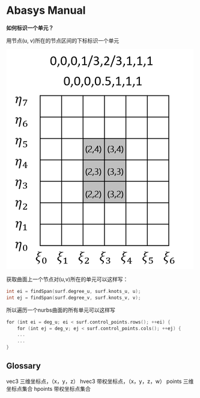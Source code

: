 # Abasys Manual

**如何标识一个单元？**

用节点(u, v)所在的节点区间的下标标识一个单元

![单元编号](单元编号.png)

获取曲面上一个节点对(u,v)所在的单元可以这样写：

~~~C++
int ei = findSpan(surf.degree_u, surf.knots_u, u);
int ej = findSpan(surf.degree_v, surf.knots_v, v);
~~~

所以遍历一个nurbs曲面的所有单元可以这样写

~~~C++
for (int ei = deg_u; ei < surf.control_points.rows(); ++ei) {
    for (int ej = deg_v; ej < surf.control_points.cols(); ++ej) {
    ...
    ...
}
~~~

## Glossary

vec3 三维坐标点，（x，y，z）
hvec3 带权坐标点，（x，y，z，w）
points 三维坐标点集合
hpoints 带权坐标点集合


